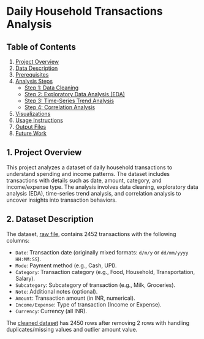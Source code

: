 # Daily Household Transactions Analysis

## Table of Contents
1. [Project Overview](https://github.com/anmoljaincma/project_4_internship_unified_mentor?tab=readme-ov-file#project-overview)
2. [Data Description](https://github.com/anmoljaincma/project_4_internship_unified_mentor?tab=readme-ov-file#dataset-description)
3. [Prerequisites](#prerequisites)
4. [Analysis Steps](#analysis-steps)
   - [Step 1: Data Cleaning](#step-1-data-cleaning)
   - [Step 2: Exploratory Data Analysis (EDA)](#step-2-exploratory-data-analysis-eda)
   - [Step 3: Time-Series Trend Analysis](#step-3-time-series-trend-analysis)
   - [Step 4: Correlation Analysis](#step-4-correlation-analysis)
5. [Visualizations](#visualizations)
6. [Usage Instructions](#usage-instructions)
7. [Output Files](#output-files)
8. [Future Work](#future-work)

## 1. Project Overview
This project analyzes a dataset of daily household transactions to understand spending and income patterns. The dataset includes transactions with details such as date, amount, category, and income/expense type. The analysis involves data cleaning, exploratory data analysis (EDA), time-series trend analysis, and correlation analysis to uncover insights into transaction behaviors.

## 2. Dataset Description
The dataset, [raw file](daily_transactions_raw_file.csv), contains 2452 transactions with the following columns:
- `Date`: Transaction date (originally mixed formats: `d/m/y` or `dd/mm/yyyy HH:MM:SS`).
- `Mode`: Payment method (e.g., Cash, UPI).
- `Category`: Transaction category (e.g., Food, Household, Transportation, Salary).
- `Subcategory`: Subcategory of transaction (e.g., Milk, Groceries).
- `Note`: Additional notes (optional).
- `Amount`: Transaction amount (in INR, numerical).
- `Income/Expense`: Type of transaction (Income or Expense).
- `Currency`: Currency (all INR).

The [cleaned dataset](cleaned_daily_transactions.csv) has 2450 rows after removing 2 rows with handling duplicates/missing values and outlier amount value.
